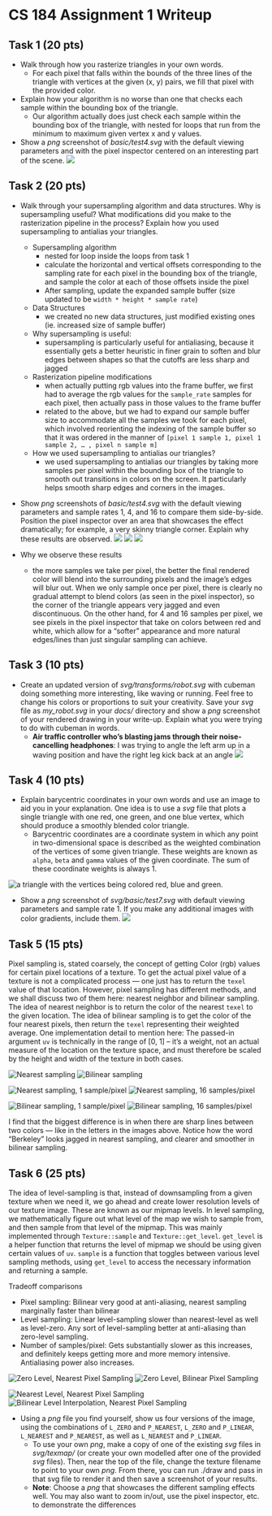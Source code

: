 # CS 184 Assignment 1 Writeup

## Task 1 (20 pts)
- Walk through how you rasterize triangles in your own words.
    - For each pixel that falls within the bounds of the three lines of the triangle with vertices at the given (x, y) pairs, we fill that pixel with the provided color.
- Explain how your algorithm is no worse than one that checks each sample within the bounding box of the triangle.
    - Our algorithm actually does just check each sample within the bounding box of the triangle, with nested for loops that run from the minimum to maximum given vertex x and y values.
- Show a *png* screenshot of *basic/test4.svg* with the default viewing parameters and with the pixel inspector centered on an interesting part of the scene.
![](/img/image1.png)

## Task 2 (20 pts)
- Walk through your supersampling algorithm and data structures. Why is supersampling useful? What modifications did you make to the rasterization pipeline in the process? Explain how you used supersampling to antialias your triangles.
    - Supersampling algorithm
        - nested for loop inside the loops from task 1
        - calculate the horizontal and vertical offsets corresponding to the sampling rate for each pixel in the bounding box of the triangle, and sample the color at each of those offsets inside the pixel
        - After sampling, update the expanded sample buffer (size updated to be `width * height * sample rate`)
    - Data Structures
        - we created no new data structures, just modified existing ones (ie. increased size of sample buffer)
    - Why supersampling is useful:
        - supersampling is particularly useful for antialiasing, because it essentially gets a better heuristic in finer grain to soften and blur edges between shapes so that the cutoffs are less sharp and jagged
    - Rasterization pipeline modifications
        - when actually putting rgb values into the frame buffer, we first had to average the rgb values for the `sample_rate` samples for each pixel, then actually pass in those values to the frame buffer
        - related to the above, but we had to expand our sample buffer size to accommodate all the samples we took for each pixel, which involved reorienting the indexing of the sample buffer so that it was ordered in the manner of `[pixel 1 sample 1, pixel 1 sample 2, … , pixel n sample m]`
    - How we used supersampling to antialias our triangles?
        - we used supersampling to antialias our triangles by taking more samples per pixel within the bounding box of the triangle to smooth out transitions in colors on the screen. It particularly helps smooth sharp edges and corners in the images.
- Show *png* screenshots of *basic/test4.svg* with the default viewing parameters and sample rates 1, 4, and 16 to compare them side-by-side. Position the pixel inspector over an area that showcases the effect dramatically; for example, a very skinny triangle corner. Explain why these results are observed.
![](/img/image2.png)
![](/img/image3.png)
![](/img/image4.png)

- Why we observe these results
    - the more samples we take per pixel, the better the final rendered color will blend into the surrounding pixels and the image’s edges will blur out. When we only sample once per pixel, there is clearly no gradual attempt to blend colors (as seen in the pixel inspector), so the corner of the triangle appears very jagged and even discontinuous. On the other hand, for 4 and 16 samples per pixel, we see pixels in the pixel inspector that take on colors between red and white, which allow for a “softer” appearance and more natural edges/lines than just singular sampling can achieve.


## Task 3 (10 pts)
- Create an updated version of *svg/transforms/robot.svg* with cubeman doing something more interesting, like waving or running. Feel free to change his colors or proportions to suit your creativity. Save your *svg* file as *my_robot.svg* in your *docs/* directory and show a *png* screenshot of your rendered drawing in your write-up. Explain what you were trying to do with cubeman in words.
    - **Air traffic controller who’s blasting jams through their noise-cancelling headphones**: I was trying to angle the left arm up in a waving position and have the right leg kick back at an angle
![](/img/image5.png)



## Task 4 (10 pts)
- Explain barycentric coordinates in your own words and use an image to aid you in your explanation. One idea is to use a *svg* file that plots a single triangle with one red, one green, and one blue vertex, which should produce a smoothly blended color triangle.
    - Barycentric coordinates are a coordinate system in which any point in two-dimensional space is described as the weighted combination of the vertices of some given triangle. These weights are known as `alpha`, `beta` and `gamma` values of the given coordinate. The sum of these coordinate weights is always 1.


![a triangle with the vertices being colored red, blue and green.](/img/image6.png)



- Show a *png* screenshot of *svg/basic/test7.svg* with default viewing parameters and sample rate 1. If you make any additional images with color gradients, include them.
![](/img/image7.png)




## Task 5 (15 pts)

Pixel sampling is, stated coarsely, the concept of getting Color (rgb) values for certain pixel locations of a texture. To get the actual pixel value of a texture is not a complicated process — one just has to return the `texel` value of that location. However, pixel sampling has different methods, and we shall discuss two of them here: nearest neighbor and bilinear sampling. The idea of nearest neighbor is to return the color of the nearest `texel` to the given location. The idea of bilinear sampling is to get the color of the four nearest pixels, then return the `texel` representing their weighted average. One implementation detail to mention here: The passed-in argument `uv` is technically in the range of [0, 1] – it’s a weight, not an actual measure of the location on the texture space, and must therefore be scaled by the height and width of the texture in both cases.

![Nearest sampling](/img/image8.png)
![Bilinear sampling](/img/image9.png)



![Nearest sampling, 1 sample/pixel](/img/image10.png)
![Nearest sampling, 16 samples/pixel](/img/image11.png)

![Bilinear sampling, 1 sample/pixel](/img/image12.png)
![Bilinear sampling, 16 samples/pixel](/img/image13.png)


I find that the biggest difference is in when there are sharp lines between two colors — like in the letters in the images above. Notice how the word “Berkeley” looks jagged in nearest sampling, and clearer and smoother in bilinear sampling.


## Task 6 (25 pts)

The idea of level-sampling is that, instead of downsampling from a given texture when we need it, we go ahead and create lower resolution levels of our texture image. These are known as our mipmap levels. In level sampling, we mathematically figure out what level of the map we wish to sample from, and then sample from that level of the mipmap. This was mainly implemented through `Texture::sample` and `Texture::get_level`.  `get_level` is a helper function that returns the level of mipmap we should be using given certain values of `uv`. `sample` is a function that toggles between various level sampling methods, using `get_level` to access the necessary information and returning a sample.

Tradeoff comparisons

- Pixel sampling: Bilinear very good at anti-aliasing, nearest sampling marginally faster than bilinear
- Level sampling: Linear level-sampling slower than nearest-level as well as level-zero. Any sort of level-sampling better at anti-aliasing than zero-level sampling.
- Number of samples/pixel: Gets substantially slower as this increases, and definitely keeps getting more and more memory intensive. Antialiasing power also increases.



![Zero Level, Nearest Pixel Sampling](/img/image14.png)
![Zero Level, Bilinear Pixel Sampling](/img/image15.png)

![Nearest Level, Nearest Pixel Sampling](/img/image16.png)
![Bilinear Level Interpolation, Nearest Pixel Sampling](/img/image17.png)




- Using a *png* file you find yourself, show us four versions of the image, using the combinations of `L_ZERO` and `P_NEAREST`, `L_ZERO` and `P_LINEAR`, `L_NEAREST` and `P_NEAREST`, as well as `L_NEAREST` and `P_LINEAR`.
    - To use your own *png*, make a copy of one of the existing *svg* files in *svg/texmap/* (or create your own modelled after one of the provided *svg* files). Then, near the top of the file, change the texture filename to point to your own *png*. From there, you can run ./draw and pass in that svg file to render it and then save a screenshot of your results.
    - **Note**: Choose a *png* that showcases the different sampling effects well. You may also want to zoom in/out, use the pixel inspector, etc. to demonstrate the differences


